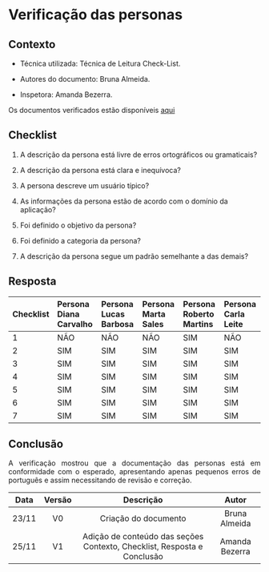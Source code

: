 # Verificação das personas
<!--  muda conforme o documento que você for verificar -->

## Contexto

- Técnica utilizada: Técnica de Leitura Check-List.
<!-- É a verificação padrão, todo mundo usa essa -->
- Autores do documento: Bruna Almeida.
<!-- Quem fez o documento que está sendo verificado -->
- Inspetora: Amanda Bezerra.
<!-- Quem está fazendo a verificação -->
<p align = "justify">Os documentos verificados estão disponíveis <a href="https://interacao-humano-computador.github.io/2020.1-Prefeiturade-Aguas-Lindas-de-Goias/perfil_usuario/perfil_personas/">aqui</a></p>
<!-- Coloca o link do documento q tá sendo verificado -->

## Checklist
<!-- Fazer perguntas que levem à padronização do documento -->

1. A descrição da persona está livre de erros ortográficos ou gramaticais?

2. A descrição da persona está clara e inequívoca?

3. A persona descreve um usuário típico?

4. As informações da persona estão de acordo com o domínio da aplicação?

5. Foi definido o objetivo da persona?

6. Foi definido a categoria da persona?

7. A descrição da persona segue um padrão semelhante a das demais?

## Resposta

<!-- Responder através de tabela, SIM ou NÃO -->

| Checklist | Persona Diana Carvalho | Persona Lucas Barbosa | Persona Marta Sales | Persona Roberto Martins | Persona Carla Leite |
|:----------|:-----------------------|:----------------------|:--------------------|:------------------------|:--------------------|
| 1         | NÃO                    | NÃO                   | NÃO                 | SIM                     | NÃO                 |
| 2         | SIM                    | SIM                   | SIM                 | SIM                     | SIM                 |
| 3         | SIM                    | SIM                   | SIM                 | SIM                     | SIM                 |
| 4         | SIM                    | SIM                   | SIM                 | SIM                     | SIM                 |
| 5         | SIM                    | SIM                   | SIM                 | SIM                     | SIM                 |
| 6         | SIM                    | SIM                   | SIM                 | SIM                     | SIM                 |
| 7         | SIM                    | SIM                   | SIM                 | SIM                     | SIM                 |

## Conclusão

<p align = "justify">
A verificação mostrou que a documentação das personas está em conformidade com o esperado, apresentando apenas pequenos erros de português e assim necessitando de revisão e correção.
</p>

<!-- Concluir falando como foi a verificação, se tem muitas coisas pra mudar, se os documentos diferem muito dos outros -->

| Data  | Versão |                                Descrição                                |     Autor      |
|:-----:|:------:|:-----------------------------------------------------------------------:|:--------------:|
| 23/11 |   V0   |                          Criação do documento                           | Bruna Almeida  |
| 25/11 |   V1   | Adição de conteúdo das seções Contexto, Checklist, Resposta e Conclusão | Amanda Bezerra |
